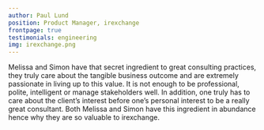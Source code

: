```yaml
---
author: Paul Lund
position: Product Manager, irexchange
frontpage: true
testimonials: engineering
img: irexchange.png
---
```

Melissa and Simon have that secret ingredient to great consulting practices, they truly care about the tangible business outcome and are extremely passionate in living up to this value. It is not enough to be professional, polite, intelligent or manage stakeholders well. In addition, one truly has to care about the client’s interest before one’s personal interest to be a really great consultant.  Both Melissa and Simon have this ingredient in abundance hence why they are so valuable to irexchange.

